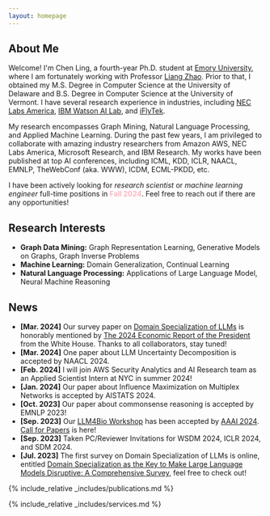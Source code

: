 ```yaml
---
layout: homepage
---
```


## About Me

Welcome! I'm Chen Ling, a fourth-year Ph.D. student at [Emory University](https://www.cs.emory.edu/home/), where I am fortunately working with Professor [Liang Zhao](http://cs.emory.edu/~lzhao41/index.htm). Prior to that, I obtained my M.S. Degree in Computer Science at the University of Delaware and B.S. Degree in Computer Science at the University of Vermont. I have several research experience in industries, including [NEC Labs America](https://www.nec-labs.com/research/data-science-system-security/), [IBM Watson AI Lab](https://mitibmwatsonailab.mit.edu/), and [iFlyTek](https://global.iflytek.com/).

My research encompasses Graph Mining, Natural Language Processing, and Applied Machine Learning. During the past few years, I am privileged to collaborate with amazing industry researchers from Amazon AWS, NEC Labs America, Microsoft Research, and IBM Research. My works have been published at top AI conferences, including ICML, KDD, ICLR, NAACL, EMNLP, TheWebConf (aka. WWW), ICDM, ECML-PKDD, etc.

I have been actively looking for *research scientist* or *machine learning engineer* full-time positions in <span style="color:lightpink;font-weight:bold">Fall 2024</span>. Feel free to reach out if there are any opportunities!

## Research Interests

- **Graph Data Mining:** Graph Representation Learning, Generative Models on Graphs, Graph Inverse Problems
- **Machine Learning:** Domain Generalization, Continual Learning
- **Natural Language Processing:** Applications of Large Language Model, Neural Machine Reasoning

## News
- **[Mar. 2024]** Our survey paper on [Domain Specialization of LLMs](https://www.whitehouse.gov/cea/written-materials/2024/03/21/the-2024-economic-report-of-the-president/) is honorably mentioned by [The 2024 Economic Report of the President](https://www.whitehouse.gov/cea/written-materials/2024/03/21/the-2024-economic-report-of-the-president/) from the White House. Thanks to all collaborators, stay tuned!
- **[Mar. 2024]** One paper about LLM Uncertainty Decomposition is accepted by NAACL 2024.
- **[Feb. 2024]** I will join AWS Security Analytics and AI Research team as an Applied Scientist Intern at NYC in summer 2024!
- **[Jan. 2024]** Our paper about Influence Maximization on Multiplex Networks is accepted by AISTATS 2024.
- **[Oct. 2023]** Our paper about commonsense reasoning is accepted by EMNLP 2023!
- **[Sep. 2023]** Our [LLM4Bio Workshop](https://llms4science-community.github.io/aaai2024.html) has been accepted by [AAAI 2024](https://aaai.org/aaai-conference/). [Call for Papers](https://llms4science-community.github.io/aaai2024.html#call4paper) is here!
- **[Sep. 2023]** Taken PC/Reviewer Invitations for WSDM 2024, ICLR 2024, and SDM 2024.
- **[Jul. 2023]** The first survey on Domain Specialization of LLMs is online, entitled [Domain Specialization as the Key to Make Large Language Models Disruptive: A Comprehensive Survey](https://arxiv.org/abs/2305.18703), feel free to check out!

{% include_relative _includes/publications.md %}

{% include_relative _includes/services.md %}
